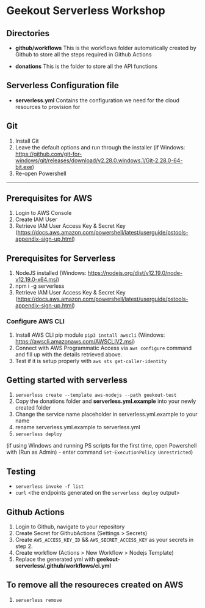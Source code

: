 # **Geekout Serverless Workshop**

## Directories 
* **github/workflows**
This is the workflows folder automatically created by Github to store all the steps required in Github Actions

* **donations**
This is the folder to store all the API functions 

## Serverless Configuration file
* **serverless.yml**
Contains the configuration we need for the cloud resources to provision for

## Git 
1. Install Git 
2. Leave the default options and run through the installer (if Windows: https://github.com/git-for-windows/git/releases/download/v2.28.0.windows.1/Git-2.28.0-64-bit.exe)
3. Re-open Powershell 

---
## Prerequisites for AWS
1. Login to AWS Console 
2. Create IAM User
3. Retrieve IAM User Access Key & Secret Key (https://docs.aws.amazon.com/powershell/latest/userguide/pstools-appendix-sign-up.html)

## Prerequisites for Serverless
1. NodeJS installed (Windows: https://nodejs.org/dist/v12.19.0/node-v12.19.0-x64.msi)
2. npm i -g serverless 
3. Retrieve IAM User Access Key & Secret Key (https://docs.aws.amazon.com/powershell/latest/userguide/pstools-appendix-sign-up.html)

### Configure AWS CLI
1. Install AWS CLI pip module `pip3 install awscli`  (Windows: https://awscli.amazonaws.com/AWSCLIV2.msi)
2. Connect with AWS Programmatic Access via `aws configure` command and fill up with the details retrieved above. 
3. Test if it is setup properly with `aws sts get-caller-identity`

## Getting started with serverless 
1. `serverless create --template aws-nodejs --path geekout-test`
2. Copy the donations folder and **serverless.yml.example** into your newly created folder 
3. Change the service name placeholder in serverless.yml.example to your name
4. rename serverless.yml.example to serverless.yml
5. `serverless deploy`

(if using Windows and running PS scripts for the first time, open Powershell with (Run as Admin) - enter command `Set-ExecutionPolicy Unrestricted`)

## Testing
* `serverless invoke -f list`
* `curl` <the endpoints generated on the `serverless deploy` output>

## Github Actions
1. Login to Github, navigate to your repository
2. Create Secret for GithubActions (Settings > Secrets)
3. Create `AWS_ACCESS_KEY_ID` && `AWS_SECRET_ACCESS_KEY` as your secrets in step 2.
4. Create workflow (Actions > New Workflow > Nodejs Template)
5. Replace the generated yml with **geekout-serverless/.github/workflows/ci.yml**

## To remove all the resoureces created on AWS
1. `serverless remove`
